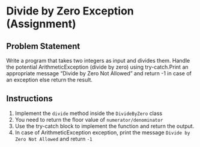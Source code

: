 # Divide by Zero Exception (Assignment)

## Problem Statement

Write a program that takes two integers as input and divides them. Handle the potential ArithmeticException (divide by
zero) using try-catch.Print an appropriate message “Divide by Zero Not Allowed” and return -1 in case of an exception
else return the result.

## Instructions

1. Implement the `divide` method inside the `DivideByZero` class
2. You need to return the floor value of `numerator/denominator`
3. Use the try-catch block to implement the function and return the output.
4. In case of ArithmeticException exception, print the message `Divide by Zero Not Allowed` and return `-1`